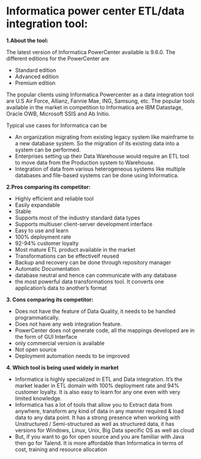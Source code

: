 # **Informatica power center ETL/data integration tool:** #


**1.About the tool:**

The latest version of Informatica PowerCenter available is 9.6.0. The
different editions for the PowerCenter are

-   Standard edition
-   Advanced edition
-   Premium edition

The popular clients using Informatica Powercenter as a data integration
tool are U.S Air Force, Allianz, Fannie Mae, ING, Samsung, etc. The
popular tools available in the market in competition to Informatica are
IBM Datastage, Oracle OWB, Microsoft SSIS and Ab Initio.

Typical use cases for Informatica can be

-   An organization migrating from existing legacy system like mainframe
    to a new database system. So the migration of its existing data into
    a system can be performed.
-   Enterprises setting up their Data Warehouse would require an ETL
    tool to move data from the Production system to Warehouse.
-   Integration of data from various heterogeneous systems like multiple
    databases and file-based systems can be done using Informatica.

**2.Pros comparing its competitor:**

-    Highly efficient and reliable tool
-    Easily expandable
-    Stable
-    Supports most of the industry standard data types
-    Supports multiuser client-server development interface
-    Easy to use and learn
-    100% deployment rate
-    92-94% customer loyalty
-    Most mature ETL product available in the market
-    Transformations can be effectivelf reused
-    Backup and recovery can be done through repository manager
-    Automatic Documentation
-   database neutral and hence can communicate with any database
-   the most powerful data transformations tool. It converts one
    application’s data to another’s format

**3\. Cons comparing its competitor:**

-   Does not have the feature of Data Quality, it needs to be
    handled programmatically.
-   Does not have any web integration feature.
-   PowerCenter does not generate code, all the mappings developed are
    in the form of GUI Interface
-   only commercial version is available
-   Not open source
-   Deployment automation needs to be improved

**4\. Which tool is being used widely in market**

- Informatica is highly specialized in ETL and Data integration. It’s the
market leader in ETL domain with 100% deployment rate and 94% customer
loyalty. It is also easy to learn for any one even with very limited
knowledge.
- Informatica has a lot of tools that allow you to Extract data from anywhere, transform any kind of data in any manner required & load data to any data point. It has a strong presence when working with Unstructured / Semi-structured as well as structured data, it has versions for Windows, Linux, Unix, Big Data specific OS as well as cloud
- But, if you want to go for open source and you are familiar with Java then go for Talend. It is more affordable than Informatica in terms of cost, training and resource allocation
